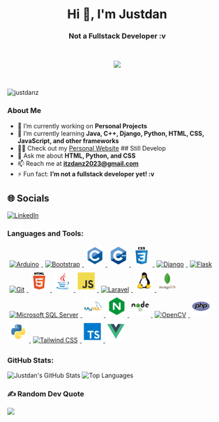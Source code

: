 <h1 align="center">Hi 👋, I'm Justdan</h1>
<h3 align="center">Not a Fullstack Developer :v</h3>
<br>
<p align="center">
    <img src="https://user-images.githubusercontent.com/74038190/212747919-84b68444-0d81-46db-a338-7ec50e9dd4cd.gif" width="300"> 
</p>
<br>
<p align="left">
    <img src="https://komarev.com/ghpvc/?username=justdanz&label=profile%20viewers&color=b40e0e&style=plastic" alt="justdanz" />
</p>

### About Me
- 🔭 I’m currently working on **Personal Projects**
- 🌱 I’m currently learning **Java, C++, Django, Python, HTML, CSS, JavaScript, and other frameworks**
- 👨‍💻 Check out my [Personal Website](https://justdan-personalwebsite.vercel.app/) ## Still Develop
- 💬 Ask me about **HTML, Python, and CSS**
- 📫 Reach me at **itzdanz2023@gmail.com**
- ⚡ Fun fact: **I’m not a fullstack developer yet! :v**

## 🌐 Socials
<p align="left">
    <a href="https://linkedin.com/in/muhammad-dani-setiawan-a2522131b">
        <img src="https://img.shields.io/badge/LinkedIn-%230077B5.svg?logo=linkedin&logoColor=white" alt="LinkedIn" />
    </a>
</p>

<h3 align="left">Languages and Tools:</h3>
<p align="left">
    <a href="https://www.arduino.cc/" target="_blank" rel="noreferrer">
        <img src="https://cdn.worldvectorlogo.com/logos/arduino-1.svg" alt="Arduino" width="40" height="40" style="border-radius: 5px; padding: 5px;"/>
    </a>
    <a href="https://getbootstrap.com/" target="_blank" rel="noreferrer">
        <img src="https://upload.wikimedia.org/wikipedia/commons/thumb/b/b2/Bootstrap_logo.svg/800px-Bootstrap_logo.svg.png" alt="Bootstrap" width="40" height="40" style="border-radius: 5px; padding: 5px;"/>
    </a>
    <a href="https://www.cprogramming.com/" target="_blank" rel="noreferrer">
        <img src="https://raw.githubusercontent.com/devicons/devicon/master/icons/c/c-original.svg" alt="C" width="40" height="40" style="border-radius: 5px; padding: 5px;"/>
    </a>
    <a href="https://www.w3schools.com/cpp/" target="_blank" rel="noreferrer">
        <img src="https://raw.githubusercontent.com/devicons/devicon/master/icons/cplusplus/cplusplus-original.svg" alt="C++" width="40" height="40" style="border-radius: 5px; padding: 5px;"/>
    </a>
    <a href="https://www.w3schools.com/css/" target="_blank" rel="noreferrer">
        <img src="https://raw.githubusercontent.com/devicons/devicon/master/icons/css3/css3-original-wordmark.svg" alt="CSS3" width="40" height="40" style="border-radius: 5px; padding: 5px;"/>
    </a>
    <a href="https://www.djangoproject.com/" target="_blank" rel="noreferrer">
        <img src="https://cdn.worldvectorlogo.com/logos/django.svg" alt="Django" width="40" height="40" style="border-radius: 5px; padding: 5px;"/>
    </a>
    <a href="https://flask.palletsprojects.com/" target="_blank" rel="noreferrer">
        <img src="https://upload.wikimedia.org/wikipedia/commons/3/3c/Flask_logo.svg" alt="Flask" width="40" height="40" style="border-radius: 5px; padding: 5px;"/>
    </a>
    <a href="https://git-scm.com/" target="_blank" rel="noreferrer">
        <img src="https://www.vectorlogo.zone/logos/git-scm/git-scm-icon.svg" alt="Git" width="40" height="40" style="border-radius: 5px; padding: 5px;"/>
    </a>
    <a href="https://www.w3.org/html/" target="_blank" rel="noreferrer">
        <img src="https://raw.githubusercontent.com/devicons/devicon/master/icons/html5/html5-original-wordmark.svg" alt="HTML5" width="40" height="40" style="border-radius: 5px; padding: 5px;"/>
    </a>
    <a href="https://www.java.com" target="_blank" rel="noreferrer">
        <img src="https://raw.githubusercontent.com/devicons/devicon/master/icons/java/java-original.svg" alt="Java" width="40" height="40" style="border-radius: 5px; padding: 5px;"/>
    </a>
    <a href="https://developer.mozilla.org/en-US/docs/Web/JavaScript" target="_blank" rel="noreferrer">
        <img src="https://raw.githubusercontent.com/devicons/devicon/master/icons/javascript/javascript-original.svg" alt="JavaScript" width="40" height="40" style="border-radius: 5px; padding: 5px;"/>
    </a>
    <a href="https://laravel.com/" target="_blank" rel="noreferrer">
        <img src="https://upload.wikimedia.org/wikipedia/commons/thumb/9/9a/Laravel.svg/1200px-Laravel.svg.png" alt="Laravel" width="40" height="40" style="border-radius: 5px; padding: 5px;"/>
    </a>
    <a href="https://www.linux.org/" target="_blank" rel="noreferrer">
        <img src="https://raw.githubusercontent.com/devicons/devicon/master/icons/linux/linux-original.svg" alt="Linux" width="40" height="40" style="border-radius: 5px; padding: 5px;"/>
    </a>
    <a href="https://www.mongodb.com/" target="_blank" rel="noreferrer">
        <img src="https://raw.githubusercontent.com/devicons/devicon/master/icons/mongodb/mongodb-original-wordmark.svg" alt="MongoDB" width="40" height="40" style="border-radius: 5px; padding: 5px;"/>
    </a>
    <a href="https://www.microsoft.com/en-us/sql-server" target="_blank" rel="noreferrer">
        <img src="https://www.svgrepo.com/show/303229/microsoft-sql-server-logo.svg" alt="Microsoft SQL Server" width="40" height="40" style="border-radius: 5px; padding: 5px;"/>
    </a>
    <a href="https://www.mysql.com/" target="_blank" rel="noreferrer">
        <img src="https://raw.githubusercontent.com/devicons/devicon/master/icons/mysql/mysql-original-wordmark.svg" alt="MySQL" width="40" height="40" style="border-radius: 5px; padding: 5px;"/>
    </a>
    <a href="https://www.nginx.com" target="_blank" rel="noreferrer">
        <img src="https://raw.githubusercontent.com/devicons/devicon/master/icons/nginx/nginx-original.svg" alt="Nginx" width="40" height="40" style="border-radius: 5px; padding: 5px;"/>
    </a>
    <a href="https://nodejs.org" target="_blank" rel="noreferrer">
        <img src="https://raw.githubusercontent.com/devicons/devicon/master/icons/nodejs/nodejs-original-wordmark.svg" alt="Node.js" width="40" height="40" style="border-radius: 5px; padding: 5px;"/>
    </a>
    <a href="https://opencv.org/" target="_blank" rel="noreferrer">
        <img src="https://www.vectorlogo.zone/logos/opencv/opencv-icon.svg" alt="OpenCV" width="40" height="40" style="border-radius: 5px; padding: 5px;"/>
    </a>
    <a href="https://www.php.net" target="_blank" rel="noreferrer">
        <img src="https://raw.githubusercontent.com/devicons/devicon/master/icons/php/php-original.svg" alt="PHP" width="40" height="40" style="border-radius: 5px; padding: 5px;"/>
    </a>
    <a href="https://www.python.org" target="_blank" rel="noreferrer">
        <img src="https://raw.githubusercontent.com/devicons/devicon/master/icons/python/python-original.svg" alt="Python" width="40" height="40" style="border-radius: 5px; padding: 5px;"/>
    </a>
    <a href="https://tailwindcss.com/" target="_blank" rel="noreferrer">
        <img src="https://upload.wikimedia.org/wikipedia/commons/thumb/d/d5/Tailwind_CSS_Logo.svg/1024px-Tailwind_CSS_Logo.svg.png" alt="Tailwind CSS" width="40" height="40" style="border-radius: 5px; padding: 5px;"/>
    </a>
    <a href="https://www.typescriptlang.org/" target="_blank" rel="noreferrer">
        <img src="https://raw.githubusercontent.com/devicons/devicon/master/icons/typescript/typescript-original.svg" alt="TypeScript" width="40" height="40" style="border-radius: 5px; padding: 5px;"/>
    </a>
    <a href="https://vuejs.org/" target="_blank" rel="noreferrer">
        <img src="https://raw.githubusercontent.com/devicons/devicon/master/icons/vuejs/vuejs-original.svg" alt="Vue.js" width="40" height="40" style="border-radius: 5px; padding: 5px;"/>
    </a>
</p>

<h3 align="left">GitHub Stats:</h3>
<p align="left">
    <img src="https://github-readme-stats.vercel.app/api?username=justdanz&show_icons=true&theme=radical&count_private=true" alt="Justdan's GitHub Stats" />
    <img src="https://github-readme-stats.vercel.app/api/top-langs/?username=justdanz&theme=radical&layout=compact" alt="Top Languages" />
</p>
<p>
    
### ✍️ Random Dev Quote
![](https://quotes-github-readme.vercel.app/api?type=vetical&theme=merko)


